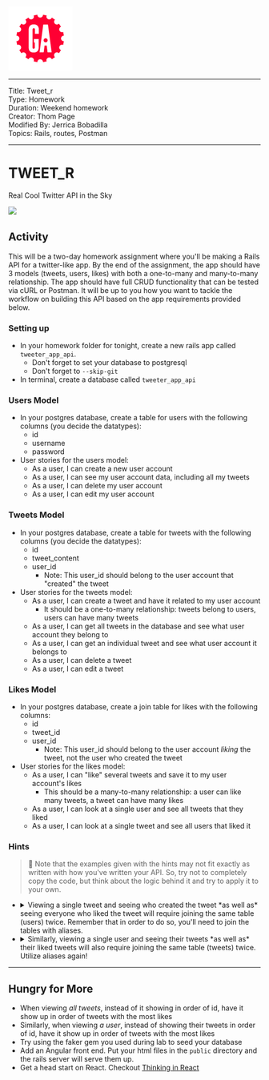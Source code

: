 ![](/ga_cog.png)

---
Title: Tweet_r <br>
Type: Homework<br>
Duration: Weekend homework<br>
Creator: Thom Page <br>
Modified By: Jerrica Bobadilla<br>
Topics: Rails, routes, Postman

---

# TWEET_R

Real Cool Twitter API in the Sky

![](https://i.imgur.com/VGAxKX1.png)


## Activity

This will be a two-day homework assignment where you'll be making a Rails API for a twitter-like app. By the end of the assignment, the app should have 3 models (tweets, users, likes) with both a one-to-many and many-to-many relationship. The app should have full CRUD functionality that can be tested via cURL or Postman. It will be up to you how you want to tackle the workflow on building this API based on the app requirements provided below.

### Setting up

- In your homework folder for tonight, create a new rails app called `tweeter_app_api`.
  - Don't forget to set your database to postgresql
  - Don't forget to `--skip-git`
- In terminal, create a database called `tweeter_app_api`

### Users Model

- In your postgres database, create a table for users with the following columns (you decide the datatypes):
   - id
   - username
   - password
- User stories for the users model:
  - As a user, I can create a new user account
  - As a user, I can see my user account data, including all my tweets
  - As a user, I can delete my user account
  - As a user, I can edit my user account

### Tweets Model

- In your postgres database, create a table for tweets with the following columns (you decide the datatypes):
  - id
  - tweet_content
  - user_id
    - Note: This user_id should belong to the user account that "created" the tweet
- User stories for the tweets model:
  - As a user, I can create a tweet and have it related to my user account
    - It should be a one-to-many relationship: tweets belong to users, users can have many tweets
  - As a user, I can get all tweets in the database and see what user account they belong to
  - As a user, I can get an individual tweet and see what user account it belongs to
  - As a user, I can delete a tweet
  - As a user, I can edit a tweet

### Likes Model

- In your postgres database, create a join table for likes with the following columns:
  - id
  - tweet_id
  - user_id
    - Note: This user_id should belong to the user account _liking_ the tweet, not the user who created the tweet
- User stories for the likes model:
  - As a user, I can "like" several tweets and save it to my user account's likes
    - This should be a many-to-many relationship: a user can like many tweets, a tweet can have many likes
  - As a user, I can look at a single user and see all tweets that they liked
  - As a user, I can look at a single tweet and see all users that liked it

### Hints

> :red_circle: Note that the examples given with the hints may not fit exactly as written with how you've written your API. So, try not to completely copy the code, but think about the logic behind it and try to apply it to your own.

  - <details>

     <summary> Viewing a single tweet and seeing who created the tweet *as well as* seeing everyone who liked the tweet will require joining the same table (users) twice. Remember that in order to do so, you'll need to join the tables with aliases.</summary>

     ![](https://i.imgur.com/DZqe9wL.png)

    </details>

  - <details>

    <summary> Similarly, viewing a single user and seeing their tweets *as well as* their liked tweets will also require joining the same table (tweets) twice. Utilize aliases again!</summary>

    ![](https://i.imgur.com/iZyUpII.png)

    </details>

---

## Hungry for More

- When viewing _all tweets_, instead of it showing in order of id, have it show up in order of tweets with the most likes
- Similarly, when viewing _a user_, instead of showing their tweets in order of id, have it show up in order of tweets with the most likes
- Try using the faker gem you used during lab to seed your database
- Add an Angular front end. Put your html files in the `public` directory and the rails server will serve them up.
- Get a head start on React. Checkout [Thinking in React](https://reactjs.org/docs/thinking-in-react.html)
